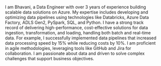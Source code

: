 I am Bhavani, a Data Engineer with over 3 years of experience building scalable data solutions on Azure. My expertise includes developing and optimizing data pipelines using technologies like Databricks, Azure Data Factory, ADLS Gen2, PySpark, SQL, and Python. I have a strong track record of delivering high-performance, cost-effective solutions for data ingestion, transformation, and loading, handling both batch and real-time data. For example, I successfully implemented data pipelines that increased data processing speed by 15% while reducing costs by 10%. I am proficient in agile methodologies, leveraging tools like GitHub and Jira for collaboration. I am passionate about data and driven to solve complex challenges that support business objectives.
